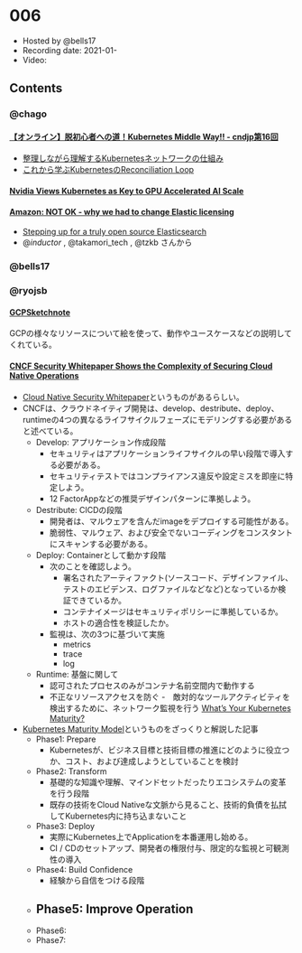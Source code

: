 # 006

- Hosted by @bells17
- Recording date: 2021-01-
- Video: 

## Contents

### @chago

####  [【オンライン】脱初心者への道！Kubernetes Middle Way!! - cndjp第16回](https://cnd.connpass.com/event/198619/)
- [整理しながら理解するKubernetesネットワークの仕組み](https://speakerdeck.com/hhiroshell/kubernetes-network-fundamentals-69d5c596-4b7d-43c0-aac8-8b0e5a633fc2)
- [これから学ぶKubernetesのReconciliation Loop](https://speakerdeck.com/yosshi_/korekaraxue-hukubernetesfalsereconciliation-loop)

####  [Nvidia Views Kubernetes as Key to GPU Accelerated AI Scale](https://www.sdxcentral.com/articles/news/nvidia-views-kubernetes-as-key-to-gpu-accelerated-ai-scale/2021/01/?utm_campaign=website&utm_source=sendgrid&utm_medium=email)

####  [Amazon: NOT OK - why we had to change Elastic licensing](https://www.elastic.co/jp/blog/why-license-change-AWS)
- [Stepping up for a truly open source Elasticsearch](https://aws.amazon.com/jp/blogs/opensource/stepping-up-for-a-truly-open-source-elasticsearch/)
- @_inductor_ , @takamori_tech , @tzkb さんから

### @bells17



### @ryojsb
#### [GCPSketchnote](https://github.com/priyankavergadia/GCPSketchnote)
GCPの様々なリソースについて絵を使って、動作やユースケースなどの説明してくれている。


#### [CNCF Security Whitepaper Shows the Complexity of Securing Cloud Native Operations](https://thenewstack.io/cncf-security-whitepaper-shows-the-complexity-of-securing-cloud-native-operations/)
- [Cloud Native Security Whitepaper](https://github.com/cncf/sig-security/blob/master/security-whitepaper/CNCF_cloud-native-security-whitepaper-Nov2020.pdf)というものがあるらしい。
- CNCFは、クラウドネイティブ開発は、develop、destribute、deploy、runtimeの4つの異なるライフサイクルフェーズにモデリングする必要があると述べている。
  - Develop: アプリケーション作成段階
    - セキュリティはアプリケーションライフサイクルの早い段階で導入する必要がある。
    - セキュリティテストではコンプライアンス違反や設定ミスを即座に特定しよう。
    - 12 FactorAppなどの推奨デザインパターンに準拠しよう。
  - Destribute: CICDの段階
    - 開発者は、マルウェアを含んだimageをデプロイする可能性がある。
    - 脆弱性、マルウェア、および安全でないコーディングをコンスタントにスキャンする必要がある。
  - Deploy: Containerとして動かす段階
    - 次のことを確認しよう。
      - 署名されたアーティファクト(ソースコード、デザインファイル、テストのエビデンス、ログファイルなどなど)となっているか検証できているか。
      - コンテナイメージはセキュリティポリシーに準拠しているか。
      - ホストの適合性を検証したか。
    - 監視は、次の3つに基づいて実施
      - metrics
      - trace
      - log
  - Runtime: 基盤に関して
      - 認可されたプロセスのみがコンテナ名前空間内で動作する
      - 不正なリソースアクセスを防ぐ
      -　敵対的なツールアクティビティを検出するために、ネットワーク監視を行う 
[What’s Your Kubernetes Maturity?](https://www.cncf.io/blog/2021/01/12/whats-your-kubernetes-maturity/)
- [Kubernetes Maturity Model](https://www.fairwinds.com/kubernetes-maturity-model)というものをざっくりと解説した記事
  - Phase1: Prepare
    - Kubernetesが、ビジネス目標と技術目標の推進にどのように役立つか、コスト、および達成しようとしていることを検討
  - Phase2: Transform
    - 基礎的な知識や理解、マインドセットだったりエコシステムの変革を行う段階
    - 既存の技術をCloud Nativeな文脈から見ること、技術的負債を払拭してKubernetes内に持ち込まないこと
  - Phase3: Deploy
    - 実際にKubernetes上でApplicationを本番運用し始める。
    - CI / CDのセットアップ、開発者の権限付与、限定的な監視と可観測性の導入
  - Phase4: Build Confidence
    - 経験から自信をつける段階
  - Phase5: Improve Operation
    - 
  - Phase6: 
  - Phase7: 
